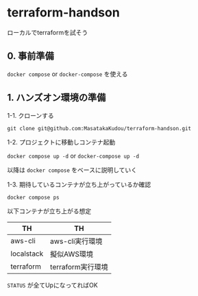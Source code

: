 # terraform-handson

ローカルでterraformを試そう

## 0. 事前準備

`docker compose` or `docker-compose` を使える

## 1. ハンズオン環境の準備

1-1. クローンする

`git clone git@github.com:MasatakaKudou/terraform-handson.git`

1-2. プロジェクトに移動しコンテナ起動

`docker compose up -d` or `docker-compose up -d`

以降は `docker compose` をベースに説明していく

1-3. 期待しているコンテナが立ち上がっているか確認

`docker compose ps`

以下コンテナが立ち上がる想定

| TH | TH |
| ---- | ---- |
| aws-cli | aws-cli実行環境 |
| localstack | 擬似AWS環境 |
| terraform | terraform実行環境 |

`STATUS` が全てUpになってればOK

## 
